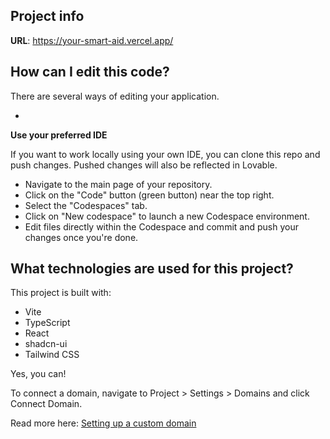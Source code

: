 

## Project info

**URL**: https://your-smart-aid.vercel.app/

## How can I edit this code?

There are several ways of editing your application.

*

**Use your preferred IDE**

If you want to work locally using your own IDE, you can clone this repo and push changes. Pushed changes will also be reflected in Lovable.


- Navigate to the main page of your repository.
- Click on the "Code" button (green button) near the top right.
- Select the "Codespaces" tab.
- Click on "New codespace" to launch a new Codespace environment.
- Edit files directly within the Codespace and commit and push your changes once you're done.

## What technologies are used for this project?

This project is built with:

- Vite
- TypeScript
- React
- shadcn-ui
- Tailwind CSS



Yes, you can!

To connect a domain, navigate to Project > Settings > Domains and click Connect Domain.

Read more here: [Setting up a custom domain](https://docs.lovable.dev/tips-tricks/custom-domain#step-by-step-guide)
